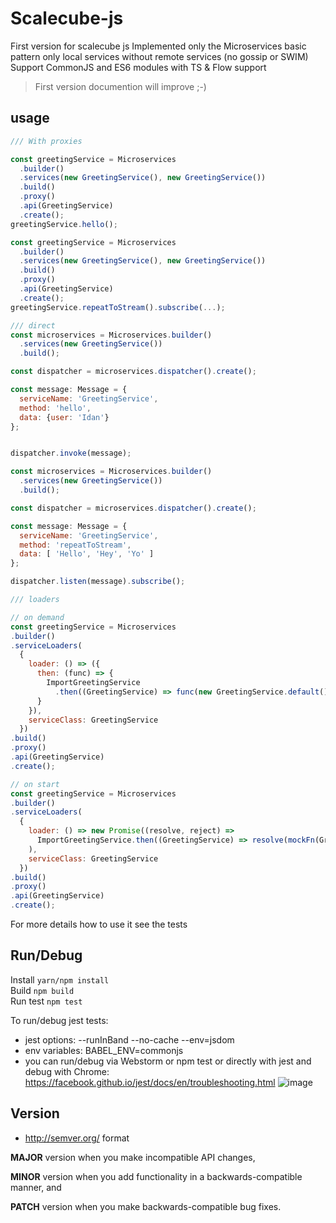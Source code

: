 # Scalecube-js
First version for scalecube js
Implemented only the Microservices basic pattern only local services without remote services (no gossip or SWIM)
Support CommonJS and ES6 modules with TS & Flow support

> First version documention will improve ;-)

## usage

```javascript
/// With proxies

const greetingService = Microservices
  .builder()
  .services(new GreetingService(), new GreetingService())
  .build()
  .proxy()
  .api(GreetingService)
  .create();  
greetingService.hello();

const greetingService = Microservices
  .builder()
  .services(new GreetingService(), new GreetingService())
  .build()
  .proxy()
  .api(GreetingService)
  .create();
greetingService.repeatToStream().subscribe(...);

/// direct 
const microservices = Microservices.builder()
  .services(new GreetingService())
  .build();

const dispatcher = microservices.dispatcher().create();

const message: Message = {
  serviceName: 'GreetingService',
  method: 'hello',
  data: {user: 'Idan'}
};


dispatcher.invoke(message);

const microservices = Microservices.builder()
  .services(new GreetingService())
  .build();

const dispatcher = microservices.dispatcher().create();

const message: Message = {
  serviceName: 'GreetingService',
  method: 'repeatToStream',
  data: [ 'Hello', 'Hey', 'Yo' ]
};

dispatcher.listen(message).subscribe();

/// loaders

// on demand
const greetingService = Microservices
.builder()
.serviceLoaders(
  {
    loader: () => ({
      then: (func) => {
        ImportGreetingService
          .then((GreetingService) => func(new GreetingService.default()))
      }
    }),
    serviceClass: GreetingService
  })
.build()
.proxy()
.api(GreetingService)
.create();

// on start
const greetingService = Microservices
.builder()
.serviceLoaders(
  {
    loader: () => new Promise((resolve, reject) =>
      ImportGreetingService.then((GreetingService) => resolve(mockFn(GreetingService))).catch(e => reject(e))
    ),
    serviceClass: GreetingService
  })
.build()
.proxy()
.api(GreetingService)
.create();

```
For more details how to use it see the tests

## Run/Debug
Install `yarn/npm install`  
Build `npm build`  
Run test `npm test`  

To run/debug jest tests:
* jest options: --runInBand --no-cache --env=jsdom 
* env variables: BABEL_ENV=commonjs
* you can run/debug via Webstorm or npm test or directly with jest and debug with Chrome: https://facebook.github.io/jest/docs/en/troubleshooting.html
![image](https://user-images.githubusercontent.com/4359435/30782375-e134617e-a139-11e7-8100-32f13ed3815f.png)

## Version 
* http://semver.org/ format

**MAJOR** version when you make incompatible API changes,

**MINOR** version when you add functionality in a backwards-compatible manner, and

**PATCH** version when you make backwards-compatible bug fixes.
